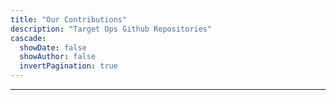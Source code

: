 ```yaml
---
title: "Our Contributions"
description: "Target Ops Github Repositories"
cascade:
  showDate: false
  showAuthor: false
  invertPagination: true
---
```



---

